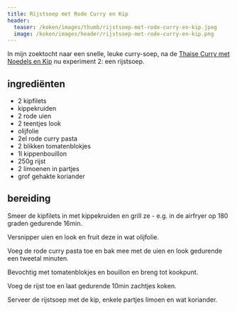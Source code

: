 ```yaml
---
title: Rijstsoep met Rode Curry en Kip
header:
  teaser: /koken/images/thumb/rijstsoep-met-rode-curry-en-kip.jpeg
  image: /koken/images/header/rijstsoep-met-rode-curry-en-kip.png
---
```


In mijn zoektocht naar een snelle, leuke curry-soep, na de [Thaise Curry met Noedels en Kip](Thaise-Curry-met-Noedels-en-Kip) nu experiment 2: een rijstsoep.

## ingrediënten

* 2 kipfilets
* kippekruiden
* 2 rode uien
* 2 teentjes look
* olijfolie
* 2el rode curry pasta
* 2 blikken tomatenblokjes
* 1l kippenbouillon
* 250g rijst
* 2 limoenen in partjes
* grof gehakte koriander

##  bereiding 

Smeer de kipfilets in met kippekruiden en grill ze - e.g. in de airfryer op 180 graden gedurende 16min.

Versnipper uien en look en fruit deze in wat olijfolie.

Voeg de rode curry pasta toe en bak mee met de uien en look gedurende een tweetal minuten.

Bevochtig met tomatenblokjes en bouillon en breng tot kookpunt.

Voeg de rijst toe en laat gedurende 10min zachtjes koken.

Serveer de rijstsoep met de kip, enkele partjes limoen en wat koriander.
